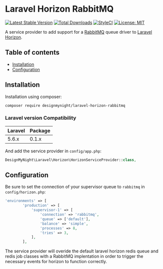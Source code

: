Laravel Horizon RabbitMQ
===============

[![Latest Stable Version](http://img.shields.io/github/release/designmynight/laravel-horizon-rabbitmq.svg)](https://packagist.org/packages/designmynight/laravel-horizon-rabbitmq) [![Total Downloads](http://img.shields.io/packagist/dm/designmynight/laravel-horizon-rabbitmq.svg)](https://packagist.org/packages/designmynight/laravel-horizon-rabbitmq)
[![StyleCI](https://github.styleci.io/repos/147424037/shield?branch=master)](https://github.styleci.io/repos/147424037)
[![License: MIT](https://img.shields.io/badge/License-MIT-yellow.svg)](https://opensource.org/licenses/MIT)

A service provider to add support for a [RabbitMQ](https://github.com/vyuldashev/laravel-queue-rabbitmq) queue driver to [Laravel Horizon](https://github.com/laravel/horizon).

Table of contents
-----------------
* [Installation](#installation)
* [Configuration](#configuration)

Installation
------------

Installation using composer:

```sh
composer require designmynight/laravel-horizon-rabbitmq
```

### Laravel version Compatibility

 Laravel  | Package |
:---------|:--------|
 5.6.x    | 0.1.x   |

And add the service provider in `config/app.php`:

```php
DesignMyNight\Laravel\Horizon\HorizonServiceProvider::class,
```

Configuration
------------

Be sure to set the connection of your supervisor queue to `rabbitmq` in `config/horizon.php`:

```php
'environments' => [
        'production' => [
            'supervisor-1' => [
                'connection' => 'rabbitmq',
                'queue' => ['default'],
                'balance' => 'simple',
                'processes' => 8,
                'tries' => 3,
            ],
        ],
```


The service provider will overide the default laravel horizon redis queue and redis job classes with a RabbitMQ implentation in order to trigger the necessary events for horizon to function correctly.